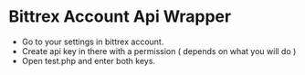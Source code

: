 # Bittrex Account Api Wrapper

- Go to your settings in bittrex account.
- Create api key in there with a permission ( depends on what you will do )
- Open test.php and enter both keys. 
